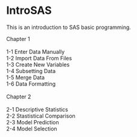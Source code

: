 # IntroSAS
This is an introduction to SAS basic programming.

Chapter 1\
\
1-1 Enter Data Manually\
1-2 Import Data From Files\
1-3 Create New Variables\
1-4 Subsetting Data\
1-5 Merge Data\
1-6 Data Formatting \
\
Chapter 2\
\
2-1 Descriptive Statistics\
2-2 Stastistical Comparison\
2-3 Model Prediction\
2-4 Model Selection
